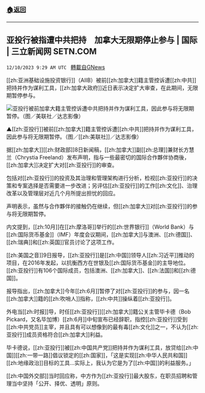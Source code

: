 ###  [:house:返回](README.md)
---


## 亚投行被指遭中共把持　加拿大无限期停止参与 | 国际 | 三立新闻网  SETN.COM
`12/10/2023 9:29 AM UTC ` [轉載自GNews](https://gnews.org/articles/2092576)

[[zh:亚洲基础设施投资银行]]（AIIB）被前[[zh:加拿大]]籍主管控诉遭[[zh:中共]]把持并作为谋利工具，[[zh:加拿大政府]]近日表示决定扩大审查，在此期间，无限期暂停参与。

![亚投行被前加拿大籍主管控诉遭中共把持并作为谋利工具，因此参与将无限期暂停。（图／美联社／达志影像）](https://attach.setn.com/newsimages/2023/12/10/4443999-PH.jpg "亚投行被前加拿大籍主管控诉遭中共把持并作为谋利工具，因此参与将无限期暂停。（图／美联社／达志影像）")

▲[[zh:亚投行]]被前[[zh:加拿大]]籍主管控诉遭[[zh:中共]]把持并作为谋利工具，因此参与将无限期暂停。（图／[[zh:美联社]]／达志影像）

据[[zh:加拿大]][[zh:财政部]]8日新闻稿，[[zh:加拿大]]副[[zh:总理]]兼财长方慧兰（Chrystia Freeland）发布声明，指与一些最密切的国际合作夥伴协商後，[[zh:加拿大]]决定扩大对[[zh:亚投行]]的审查。

包括对[[zh:亚投行]]的投资及其治理和管理架构进行分析，检视[[zh:亚投行]]的决策和专案选择是否需要进一步改进；另评估[[zh:亚投行]]的工作[[zh:文化]]、治理改革以及管理层对近几个月所提出担忧的回应。

声明表示，虽然与合作夥伴的接触仍在继续，但[[zh:加拿大]]对[[zh:亚投行]]的参与将无限期暂停。

内文提到，[[zh:10月]]在[[zh:摩洛哥]]举行的[[zh:世界银行]]（World Bank）与[[zh:国际货币基金]]（IMF）年度会议期间，[[zh:加拿大]]与澳洲、[[zh:德国]]、[[zh:瑞典]]和[[zh:英国]]官员讨论了这项工作。

[[zh:美国之音]]9日报导，[[zh:亚投行]]是[[zh:中国]]领导人[[zh:习近平]]推动的项目，在2016年发起，以抗衡西方在世银及[[zh:国际货币基金]]的主导地位。[[zh:亚投行]]有106个国际成员，包括澳洲、[[zh:加拿大]]、[[zh:法国]]和[[zh:德国]]。

报导指出，[[zh:加拿大]]今年[[zh:6月]]暂停了对[[zh:亚投行]]的参与，因一名[[zh:加拿大]]籍的[[zh:吹哨人]]指称，[[zh:中共]]操纵着[[zh:亚投行]]。

外电当[[zh:时报]]导，时任[[zh:亚投行]][[zh:加拿大]]籍公关主管毕卡德（Bob Pickard，又名毕加博）[[zh:6月]]中旬宣布已经辞职，指控[[zh:亚投行]]受到[[zh:中共党员]]主宰，并且具有可以想像到的最有毒[[zh:文化]]之一，不认为[[zh:亚投行]]成员资格符合[[zh:加拿大]]利益。

毕卡德说，[[zh:亚投行]]被[[zh:中国共产党]]把持并作为谋利工具，放贷给[[zh:中国]][[zh:一带一路]]倡议锁定的[[zh:国家]]，「这是实现[[zh:中华人民共和国]][[zh:地缘政治]]目标的工具&hellip;实际上，我认为它是为了[[zh:中国]]的利益服务。」

[[zh:中国外交部]]当时回应称，中方作为[[zh:亚投行]]最大股东，在职员招聘和管理当中坚持「公开、择优、透明」原则。
